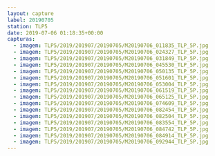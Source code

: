 ```yaml
---
layout: capture
label: 20190705
station: TLP5
date: 2019-07-06 01:18:35+00:00
capturas:
  - imagem: TLP5/2019/201907/20190705/M20190706_011835_TLP_5P.jpg
  - imagem: TLP5/2019/201907/20190705/M20190706_024327_TLP_5P.jpg
  - imagem: TLP5/2019/201907/20190705/M20190706_031849_TLP_5P.jpg
  - imagem: TLP5/2019/201907/20190705/M20190706_045530_TLP_5P.jpg
  - imagem: TLP5/2019/201907/20190705/M20190706_050135_TLP_5P.jpg
  - imagem: TLP5/2019/201907/20190705/M20190706_051601_TLP_5P.jpg
  - imagem: TLP5/2019/201907/20190705/M20190706_053004_TLP_5P.jpg
  - imagem: TLP5/2019/201907/20190705/M20190706_061519_TLP_5P.jpg
  - imagem: TLP5/2019/201907/20190705/M20190706_065125_TLP_5P.jpg
  - imagem: TLP5/2019/201907/20190705/M20190706_074609_TLP_5P.jpg
  - imagem: TLP5/2019/201907/20190705/M20190706_082454_TLP_5P.jpg
  - imagem: TLP5/2019/201907/20190705/M20190706_082504_TLP_5P.jpg
  - imagem: TLP5/2019/201907/20190705/M20190706_083554_TLP_5P.jpg
  - imagem: TLP5/2019/201907/20190705/M20190706_084742_TLP_5P.jpg
  - imagem: TLP5/2019/201907/20190705/M20190706_084914_TLP_5P.jpg
  - imagem: TLP5/2019/201907/20190705/M20190706_092944_TLP_5P.jpg
---
```

